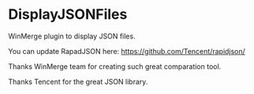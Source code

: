 # DisplayJSONFiles

WinMerge plugin to display JSON files.

You can update RapadJSON here: https://github.com/Tencent/rapidjson/

Thanks WinMerge team for creating such great comparation tool.

Thanks Tencent for the great JSON library.
